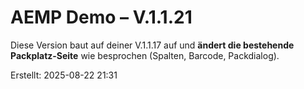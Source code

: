 # AEMP Demo – V.1.1.21

Diese Version baut auf deiner V.1.1.17 auf und **ändert die bestehende Packplatz-Seite** wie besprochen (Spalten, Barcode, Packdialog).

Erstellt: 2025-08-22 21:31

